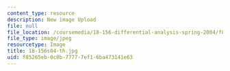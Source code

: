 ```yaml
---
content_type: resource
description: New image Upload
file: null
file_location: /coursemedia/18-156-differential-analysis-spring-2004/f85265eb0c8b77777ef16ba473141e63_18-156s04-th.jpg
file_type: image/jpeg
resourcetype: Image
title: 18-156s04-th.jpg
uid: f85265eb-0c8b-7777-7ef1-6ba473141e63
---
```

